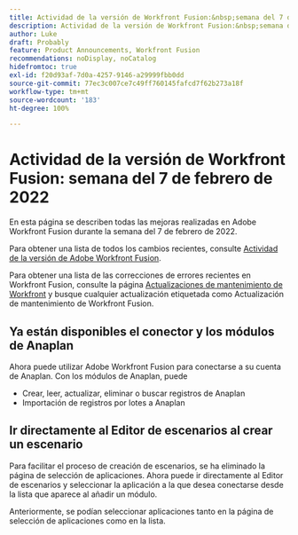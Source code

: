 ```yaml
---
title: Actividad de la versión de Workfront Fusion:&nbsp;semana del 7 de febrero de 2022
description: Actividad de la versión de Workfront Fusion:&nbsp;semana del 7 de febrero de 2022
author: Luke
draft: Probably
feature: Product Announcements, Workfront Fusion
recommendations: noDisplay, noCatalog
hidefromtoc: true
exl-id: f20d93af-7d0a-4257-9146-a29999fbb0dd
source-git-commit: 77ec3c007ce7c49ff760145fafcd7f62b273a18f
workflow-type: tm+mt
source-wordcount: '183'
ht-degree: 100%

---
```


# Actividad de la versión de Workfront Fusion: semana del 7 de febrero de 2022

En esta página se describen todas las mejoras realizadas en Adobe Workfront Fusion durante la semana del 7 de febrero de 2022.

Para obtener una lista de todos los cambios recientes, consulte [Actividad de la versión de Adobe Workfront Fusion](/help/workfront-fusion/fusion-product-releases/fusion-release-activity.md).

Para obtener una lista de las correcciones de errores recientes en Workfront Fusion, consulte la página [Actualizaciones de mantenimiento de Workfront](https://experienceleague.adobe.com/docs/workfront-known-issues/releases/current-updates.html?lang=es) y busque cualquier actualización etiquetada como Actualización de mantenimiento de Workfront Fusion.

## Ya están disponibles el conector y los módulos de Anaplan

Ahora puede utilizar Adobe Workfront Fusion para conectarse a su cuenta de Anaplan. Con los módulos de Anaplan, puede

* Crear, leer, actualizar, eliminar o buscar registros de Anaplan
* Importación de registros por lotes a Anaplan

## Ir directamente al Editor de escenarios al crear un escenario

Para facilitar el proceso de creación de escenarios, se ha eliminado la página de selección de aplicaciones. Ahora puede ir directamente al Editor de escenarios y seleccionar la aplicación a la que desea conectarse desde la lista que aparece al añadir un módulo.

Anteriormente, se podían seleccionar aplicaciones tanto en la página de selección de aplicaciones como en la lista.
